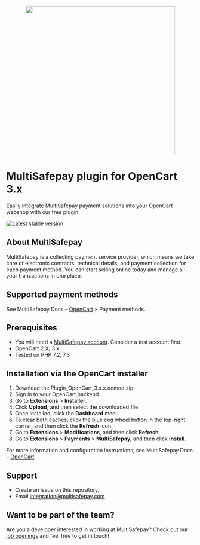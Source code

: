 <p align="center">
  <img src="https://www.multisafepay.com/img/multisafepaylogo.svg" width="400px" position="center">
</p>

# MultiSafepay plugin for OpenCart 3.x

Easily integrate MultiSafepay payment solutions into your OpenCart webshop with our free plugin.

[![Latest stable version](https://img.shields.io/github/release/multisafepay/opencart.svg)](https://github.com/MultiSafepay/Opencart)

## About MultiSafepay

MultiSafepay is a collecting payment service provider, which means we take care of electronic contracts, technical details, and payment collection for each payment method. You can start selling online today and manage all your transactions in one place.

## Supported payment methods

See MultiSafepay Docs – [OpenCart](https://docs.multisafepay.com/docs/opencart) > Payment methods.

## Prerequisites

- You will need a [MultiSafepay account](https://testmerchant.multisafepay.com/signup). Consider a test account first.
- OpenCart 2.X, 3.x
- Tested on PHP 7.2, 7.3

## Installation via the OpenCart installer

1. Download the Plugin_OpenCart_3.x.x.ocmod.zip.
2. Sign in to your OpenCart backend.
3. Go to **Extensions** > **Installer**.
4. Click **Upload**, and then select the downloaded file.
5. Once installed, click the **Dashboard** menu.
6. To clear both caches, click the blue cog wheel button in the top-right corner, and then click the **Refresh** icon.
7. Go to **Extensions** > **Modifications**, and then click **Refresh**.
8. Go to **Extensions** > **Payments** > **MultiSafepay**, and then click **Install**.

For more information and configuration instructions, see MultiSafepay Docs – [OpenCart](https://docs.multisafepay.com/docs/opencart).

## Support

- Create an issue on this repository.
- Email <a href="mailto:integration@multisafepay.com">integration@multisafepay.com</a>

## Want to be part of the team?

Are you a developer interested in working at MultiSafepay? Check out our [job openings](https://www.multisafepay.com/careers/#jobopenings) and feel free to get in touch!
